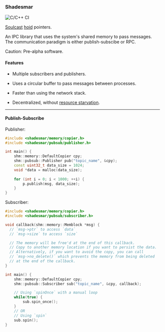 ### Shadesmar

![C/C++ CI](https://github.com/Squadrick/shadesmar/workflows/C/C++%20CI/badge.svg)

[Soulcast](https://stormlightarchive.fandom.com/wiki/Soulcasting) [hoid](https://stormlightarchive.fandom.com/wiki/Hoid) pointers.

An IPC library that uses the system's shared memory to pass messages. 
The communication paradigm is either publish-subscibe or RPC.

Caution: Pre-alpha software.


#### Features

* Multiple subscribers and publishers.

* Uses a circular buffer to pass messages between processes.

* Faster than using the network stack.

* Decentralized, without [resource starvation](https://squadrick.github.io/journal/ipc-locks.html).

---

#### Publish-Subscribe

Publisher:
```c++
#include <shadesmar/memory/copier.h>
#include <shadesmar/pubsub/publisher.h>

int main() {
    shm::memory::DefaultCopier cpy;
    shm::pubsub::Publisher pub("topic_name", &cpy);
    const uint32_t data_size = 1024;
    void *data = malloc(data_size);
    
    for (int i = 0; i < 1000; ++i) {
        p.publish(msg, data_size);
    }
}
```

Subscriber:
```c++
#include <shadesmar/memory/copier.h>
#include <shadesmar/pubsub/subscriber.h>

void callback(shm::memory::Memblock *msg) {
  // `msg->ptr` to access `data`
  // `msg->size` to access `size`

  // The memory will be free'd at the end of this callback.
  // Copy to another memory location if you want to persist the data.
  // Alternatively, if you want to avoid the copy, you can call
  // `msg->no_delete()` which prevents the memory from being deleted
  // at the end of the callback.
}

int main() {
    shm::memory::DefaultCopier cpy;
    shm::pubsub::Subscriber sub("topic_name", &cpy, callback);

    // Using `spinOnce` with a manual loop
    while(true) {
        sub.spin_once();
    }
    // OR
    // Using `spin`
    sub.spin();
}
```
